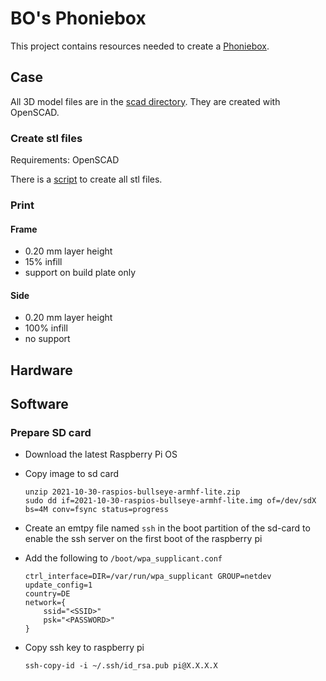 # BO's Phoniebox

This project contains resources needed to create a [Phoniebox](https://github.com/MiczFlor/RPi-Jukebox-RFID).

## Case

All 3D model files are in the [scad directory](scad). They are created with OpenSCAD.

### Create stl files

Requirements: OpenSCAD

There is a [script](export_scad_to_stl.sh) to create all stl files.

### Print

#### Frame

- 0.20 mm layer height
- 15% infill
- support on build plate only

#### Side

- 0.20 mm layer height
- 100% infill
- no support

## Hardware

## Software

### Prepare SD card

- Download the latest Raspberry Pi OS

- Copy image to sd card

  ```shell
  unzip 2021-10-30-raspios-bullseye-armhf-lite.zip
  sudo dd if=2021-10-30-raspios-bullseye-armhf-lite.img of=/dev/sdX bs=4M conv=fsync status=progress
  ```

- Create an emtpy file named `ssh` in the boot partition of the sd-card to enable the ssh server on the first boot of the raspberry pi

- Add the following to `/boot/wpa_supplicant.conf`

  ```
  ctrl_interface=DIR=/var/run/wpa_supplicant GROUP=netdev
  update_config=1
  country=DE
  network={
      ssid="<SSID>"
      psk="<PASSWORD>"
  }
  ```

- Copy ssh key to raspberry pi
  ```shell
  ssh-copy-id -i ~/.ssh/id_rsa.pub pi@X.X.X.X
  ```
